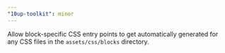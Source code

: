 ```yaml
---
"10up-toolkit": minor
---
```


Allow block-specific CSS entry points to get automatically generated for any CSS files in the `assets/css/blocks` directory.
